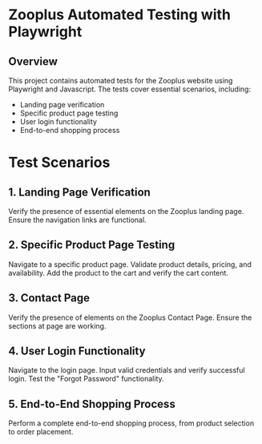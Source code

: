 # Zooplus Automated Testing with Playwright

## Overview

This project contains automated tests for the Zooplus website using Playwright and Javascript. The tests cover essential scenarios, including:

- Landing page verification
- Specific product page testing
- User login functionality
- End-to-end shopping process

# Test Scenarios
## 1. Landing Page Verification
Verify the presence of essential elements on the Zooplus landing page.
Ensure the navigation links are functional.
## 2. Specific Product Page Testing
Navigate to a specific product page.
Validate product details, pricing, and availability.
Add the product to the cart and verify the cart content.
## 3. Contact Page
Verify the presence of elements on the Zooplus Contact Page.
Ensure the sections at page are working.
## 4. User Login Functionality
Navigate to the login page.
Input valid credentials and verify successful login.
Test the "Forgot Password" functionality.
## 5. End-to-End Shopping Process
Perform a complete end-to-end shopping process, from product selection to order placement.
